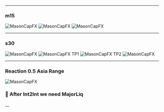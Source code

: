 ___
### m15
![MasonCapFX](https://www.tradingview.com/x/9R23hcaW/ "MasonCapFX")
![MasonCapFX](https://www.tradingview.com/x/in7F5JXm/ "MasonCapFX")
![MasonCapFX](https://www.tradingview.com/x/NQsXQFQS/ "MasonCapFX")
___
### s30
![MasonCapFX](https://www.tradingview.com/x/eQJY3NRq/ "MasonCapFX")
![MasonCapFX](https://www.tradingview.com/x/2tAyYBMQ/ "MasonCapFX")
TP1
![MasonCapFX](https://www.tradingview.com/x/MIG7Gsk0/ "MasonCapFX")
TP2
![MasonCapFX](https://www.tradingview.com/x/nsnZ23jb/ "MasonCapFX")
___
### Reaction 0.5 Asia Range
![MasonCapFX](https://www.tradingview.com/x/Xu4WjcCT/ "MasonCapFX")
### 🔴 After Int2Int we need MajorLiq
__
